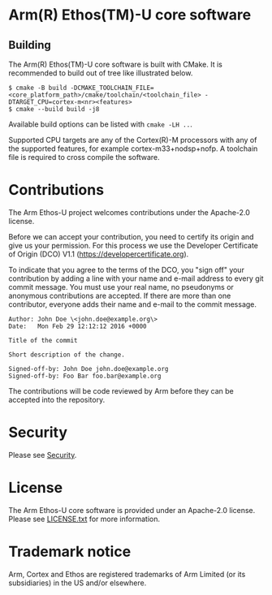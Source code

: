 # Arm(R) Ethos(TM)-U core software

## Building

The Arm(R) Ethos(TM)-U core software is built with CMake. It is recommended to
build out of tree like illustrated below.

```
$ cmake -B build -DCMAKE_TOOLCHAIN_FILE=<core_platform_path>/cmake/toolchain/<toolchain_file> -DTARGET_CPU=cortex-m<nr><features>
$ cmake --build build -j8
```

Available build options can be listed with `cmake -LH ..`.

Supported CPU targets are any of the Cortex(R)-M processors with any of the
supported features, for example cortex-m33+nodsp+nofp. A toolchain file is
required to cross compile the software.

# Contributions

The Arm Ethos-U project welcomes contributions under the Apache-2.0 license.

Before we can accept your contribution, you need to certify its origin and give
us your permission. For this process we use the Developer Certificate of Origin
(DCO) V1.1 (https://developercertificate.org).

To indicate that you agree to the terms of the DCO, you "sign off" your
contribution by adding a line with your name and e-mail address to every git
commit message. You must use your real name, no pseudonyms or anonymous
contributions are accepted. If there are more than one contributor, everyone
adds their name and e-mail to the commit message.

```
Author: John Doe \<john.doe@example.org\>
Date:   Mon Feb 29 12:12:12 2016 +0000

Title of the commit

Short description of the change.

Signed-off-by: John Doe john.doe@example.org
Signed-off-by: Foo Bar foo.bar@example.org
```

The contributions will be code reviewed by Arm before they can be accepted into
the repository.

# Security

Please see [Security](SECURITY.md).

# License

The Arm Ethos-U core software is provided under an Apache-2.0 license. Please
see [LICENSE.txt](LICENSE.txt) for more information.

# Trademark notice

Arm, Cortex and Ethos are registered trademarks of Arm Limited (or its
subsidiaries) in the US and/or elsewhere.
